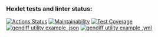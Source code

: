 ### Hexlet tests and linter status:

[![Actions Status](https://github.com/csmcgrl/frontend-project-46/workflows/hexlet-check/badge.svg)](https://github.com/csmcgrl/frontend-project-46/actions)
[![Maintainability](https://api.codeclimate.com/v1/badges/044dfbce24c1909736f9/maintainability)](https://codeclimate.com/github/csmcgrl/frontend-project-46/maintainability)
[![Test Coverage](https://api.codeclimate.com/v1/badges/044dfbce24c1909736f9/test_coverage)](https://codeclimate.com/github/csmcgrl/frontend-project-46/test_coverage)
[![gendiff utility example .json](https://asciinema.org/a/579057.png)](https://asciinema.org/a/579057)
[![gendiff utility example .yml](https://asciinema.org/a/580571.png)](https://asciinema.org/a/580571)
